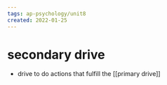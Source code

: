 ```yaml
---
tags: ap-psychology/unit8 
created: 2022-01-25
---
```


# secondary drive

- drive to do actions that fulfill the [[primary drive]]

<!---->